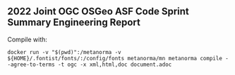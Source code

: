 ## 2022 Joint OGC OSGeo ASF Code Sprint Summary Engineering Report

Compile with:

`docker run -v "$(pwd)":/metanorma -v ${HOME}/.fontist/fonts/:/config/fonts metanorma/mn metanorma compile --agree-to-terms -t ogc -x xml,html,doc document.adoc`
